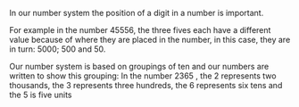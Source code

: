 In our number system the position of a digit in a number is important.

For example in the number 45556, the three fives each have a different
value because of where they are placed in the number, in this case, they
are in turn: 5000; 500 and 50.

Our number system is based on groupings of ten and our numbers are
written to show this grouping: In the number 2365 , the 2 represents two
thousands, the 3 represents three hundreds, the 6 represents six tens
and the 5 is five units
